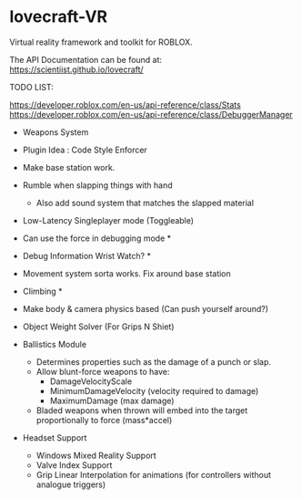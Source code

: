 # lovecraft-VR
Virtual reality framework and toolkit for ROBLOX.

The API Documentation can be found at: https://scientiist.github.io/lovecraft/

TODO LIST:

https://developer.roblox.com/en-us/api-reference/class/Stats
https://developer.roblox.com/en-us/api-reference/class/DebuggerManager

- Weapons System

- Plugin Idea : Code Style Enforcer

- Make base station work.

- Rumble when slapping things with hand
    - Also add sound system that matches the slapped material
- Low-Latency Singleplayer mode (Toggleable)
- Can use the force in debugging mode *

- Debug Information Wrist Watch? *

- Movement system sorta works. Fix around base station

- Climbing *

- Make body & camera physics based (Can push yourself around?)

- Object Weight Solver (For Grips N Shiet)

- Ballistics Module
    - Determines properties such as the damage of a punch or slap.
    - Allow blunt-force weapons to have:
        - DamageVelocityScale
        - MinimumDamageVelocity (velocity required to damage)
        - MaximumDamage (max damage)
    - Bladed weapons when thrown will embed into the target proportionally to force (mass*accel)

- Headset Support
    - Windows Mixed Reality Support 
    - Valve Index Support
    - Grip Linear Interpolation for animations (for controllers without analogue triggers)